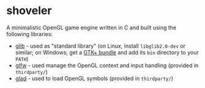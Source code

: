 # shoveler

A minimalistic OpenGL game engine written in C and built using the following libraries:
 * [glib](https://developer.gnome.org/glib/stable/) - used as "standard library" (on Linux, install `libglib2.0-dev` or similar; on Windows, get a [GTK+ bundle](https://github.com/hexchat/gtk-win32) and add its `bin` directory to your `PATH`)
 * [glfw](http://www.glfw.org/) - used manage the OpenGL context and input handling (provided in `thirdparty/`)
 * [glad](https://github.com/Dav1dde/glad) - used to load OpenGL symbols (provided in `thirdparty/`)
